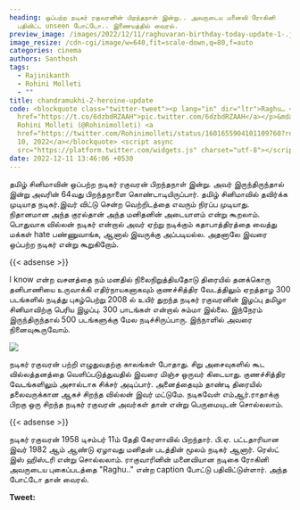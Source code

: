 ```yaml
---
heading: ஒப்பற்ற நடிகர் ரகுவரனின் பிறந்தநாள் இன்று.. அவருடைய மனைவி ரோகினி
  பதிவிட்ட unseen போட்டோ.. இணையத்தில் வைரல்.
preview_image: /images/2022/12/11/raghuvaran-birthday-today-update-1-.jpg
image_resize: /cdn-cgi/image/w=640,fit=scale-down,q=80,f=auto
categories: cinema
authors: Santhosh
tags:
  - Rajinikanth
  - Rohini Molleti
  - ""
title: chandramukhi-2-heroine-update
code: <blockquote class="twitter-tweet"><p lang="in" dir="ltr">Raghu… <a
  href="https://t.co/6dzbdRZAAH">pic.twitter.com/6dzbdRZAAH</a></p>&mdash;
  Rohini Molleti (@Rohinimolleti) <a
  href="https://twitter.com/Rohinimolleti/status/1601655904101109760?ref_src=twsrc%5Etfw">December
  10, 2022</a></blockquote> <script async
  src="https://platform.twitter.com/widgets.js" charset="utf-8"></script>
date: 2022-12-11 13:46:06 +0530
---
```



தமிழ் சினிமாவின் ஒப்பற்ற நடிகர்  ரகுவரன் பிறந்தநாள்  இன்று. அவர் இருந்திருந்தால் இன்று அவரின் 64வது பிறந்தநாளை கொண்டாடியிருப்பார். தமிழ் சினிமாவில் தவிர்க்க முடியாத நடிகர்.இவர் விட்டு சென்ற வெற்றிடத்தை எவரும் நிரப்ப முடியாது. நிதானமான அந்த குரல்தான் அந்த மனிதனின் அடையாளம் என்று கூறலாம். பொதுவாக வில்லன் நடிகர் என்றால் அவர் ஏற்று நடிக்கும் கதாபாத்திரத்தை வைத்து மக்கள் hate பண்ணுவாங்க, ஆனால் இவருக்கு அப்படியல்ல. அதனாலே இவரை ஒப்பற்ற நடிகர் என்று கூறுகிறோம். 

{{< adsense >}}

I know என்ற வசனத்தை நம் மனதில் நிலைநிறுத்தியதோடு திரையில் தனக்கொரு தனிபாணியை உருவாக்கி எதிர்நாயகனாகவும் குணச்சித்திர வேடத்திலும்  ஏறத்தாழ 300 படங்களில் நடித்து புகழ்பெற்று 2008 ல் உயிர் துறந்த நடிகர் ரகுவரனின் இழப்பு தமிழா சினிமாவிற்கு பெரிய இழப்பு. 300 பாடங்கள் என்றால் சும்மா இல்லை. இந்நேரம் இருந்திருந்தால் 500 படங்களுக்கு மேல நடிச்சிருப்பாரு. இந்நாளில் அவரை நினைவுகூருவோம்.

![](/images/2022/12/11/raghuvaran-birthday-today-update-2-.jpg)

நடிகர் ரகுவரன் பற்றி எழுதுவதற்கு காலங்கள் போதாது. சிறு அசைவுகளில் கூட வில்லத்தனத்தை வெளிப்படுத்துவதில் இவரை மிஞ்ச ஒருவர் கிடையாது. குணச்சித்திர வேடங்களிலும் அசால்டாக சிக்சர் அடிப்பார். அனைத்தையும் தாண்டி திரையில் தலைவருக்கான ஆகச் சிறந்த வில்லன் இவர் மட்டுமே. நடிகவேள் எம்ஆர்.ராதாக்கு பிறகு ஒரு சிறந்த நடிகர் ரகுவரன் அவர்கள் தான் என்று பெருமையுடன் சொல்லலாம்.

{{< adsense >}}

நடிகர் ரகுவரன் 1958  டிசம்பர் 11ம் தேதி கேரளாவில் பிறந்தார். பி.ஏ. பட்டதாரியான இவர் 1982 ஆம் ஆண்டு ஏழாவது மனிதன் படத்தின் மூலம் நடிகர் ஆனார். ரெஸ்ட் இஸ் ஹிஸ்டரி என்று சொல்லலாம். ராகுவாரினின் மனைவியான நடிகை ரோகினி அவருடைய புகைப்படத்தை "Raghu.." என்ற caption போட்டு பதிவிட்டுள்ளார். அந்த போட்டோ தான் வைரல். 

**T﻿weet:**